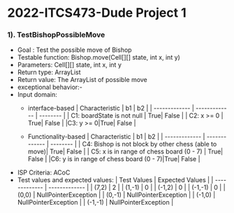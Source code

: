 # 2022-ITCS473-Dude Project 1
### 1). TestBishopPossibleMove
*  Goal : Test the possible move of Bishop
* Testable function: Bishop.move(Cell[][] state, int x, int y)
* Parameters: Cell[][] state, int x, int y
* Return type: ArrayList<Cell>
* Return value: The ArrayList of possible move
* exceptional behavior:- 
* Input domain:
  * interface-based
    | Characteristic     | b1     | b2     |
    | ------------- | ------------- | -------- |
    | C1: boardState is not null | True| False |
    | C2: x >= 0         | True| False |
    |C3: y >= 0|True| False |
  
  * Functionality-based
    | Characteristic     | b1     | b2     |
    | ------------- | ------------- | -------- |
    | C4: Bishop is not block by other chess (able to move)| True| False |
    | C5: x is in range of chess board (0 - 7) | True| False |
    |C6: y is in range of chess board (0 - 7)|True| False |
* ISP Criteria: ACoC
* Test values and expected values:
   | Test Values   | Expected Values   | 
   | ------------- | -------------     | 
   |  (7,2)        |        2          |
   |  (1,-1)       |        0           |
   |  (-1,2)         |        0            |
   |  (-1,-1)         |       0             |
   |  (0,0)         |    NullPointerException               |
   |  (0,-1)         |   NullPointerException                 |
   |  (-1,0)         |         NullPointerException          |
   |  (-1,-1)         |     NullPointerException              |

